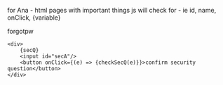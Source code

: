 for Ana - html pages with important things js will check for - ie id, name, onClick, {variable}

forgotpw
```
<div>
    {secQ}
    <input id="secA"/>
    <button onClick={(e) => {checkSecQ(e)}}>confirm security question</button>
</div>
```
